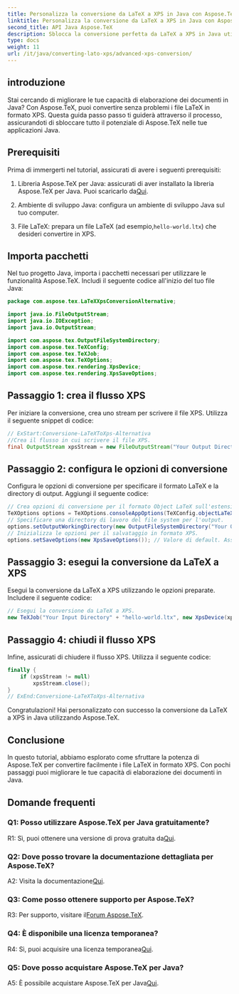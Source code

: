 ```yaml
---
title: Personalizza la conversione da LaTeX a XPS in Java con Aspose.TeX
linktitle: Personalizza la conversione da LaTeX a XPS in Java con Aspose.TeX
second_title: API Java Aspose.TeX
description: Sblocca la conversione perfetta da LaTeX a XPS in Java utilizzando Aspose.TeX. Segui la nostra guida passo passo per un'elaborazione efficiente dei documenti.
type: docs
weight: 11
url: /it/java/converting-lato-xps/advanced-xps-conversion/
---
```

## introduzione

Stai cercando di migliorare le tue capacità di elaborazione dei documenti in Java? Con Aspose.TeX, puoi convertire senza problemi i file LaTeX in formato XPS. Questa guida passo passo ti guiderà attraverso il processo, assicurandoti di sbloccare tutto il potenziale di Aspose.TeX nelle tue applicazioni Java.

## Prerequisiti

Prima di immergerti nel tutorial, assicurati di avere i seguenti prerequisiti:

1.  Libreria Aspose.TeX per Java: assicurati di aver installato la libreria Aspose.TeX per Java. Puoi scaricarlo da[Qui](https://releases.aspose.com/tex/java/).

2. Ambiente di sviluppo Java: configura un ambiente di sviluppo Java sul tuo computer.

3.  File LaTeX: prepara un file LaTeX (ad esempio,`hello-world.ltx`) che desideri convertire in XPS.

## Importa pacchetti

Nel tuo progetto Java, importa i pacchetti necessari per utilizzare le funzionalità Aspose.TeX. Includi il seguente codice all'inizio del tuo file Java:

```java
package com.aspose.tex.LaTeXXpsConversionAlternative;

import java.io.FileOutputStream;
import java.io.IOException;
import java.io.OutputStream;

import com.aspose.tex.OutputFileSystemDirectory;
import com.aspose.tex.TeXConfig;
import com.aspose.tex.TeXJob;
import com.aspose.tex.TeXOptions;
import com.aspose.tex.rendering.XpsDevice;
import com.aspose.tex.rendering.XpsSaveOptions;
```

## Passaggio 1: crea il flusso XPS

Per iniziare la conversione, crea uno stream per scrivere il file XPS. Utilizza il seguente snippet di codice:

```java
// ExStart:Conversione-LaTeXToXps-Alternativa
//Crea il flusso in cui scrivere il file XPS.
final OutputStream xpsStream = new FileOutputStream("Your Output Directory" + "any-name.xps");
```

## Passaggio 2: configura le opzioni di conversione

Configura le opzioni di conversione per specificare il formato LaTeX e la directory di output. Aggiungi il seguente codice:

```java
// Crea opzioni di conversione per il formato Object LaTeX sull'estensione del motore Object TeX.
TeXOptions options = TeXOptions.consoleAppOptions(TeXConfig.objectLaTeX());
// Specificare una directory di lavoro del file system per l'output.
options.setOutputWorkingDirectory(new OutputFileSystemDirectory("Your Output Directory"));
// Inizializza le opzioni per il salvataggio in formato XPS.
options.setSaveOptions(new XpsSaveOptions()); // Valore di default. Assegnazione arbitraria.
```

## Passaggio 3: esegui la conversione da LaTeX a XPS

Esegui la conversione da LaTeX a XPS utilizzando le opzioni preparate. Includere il seguente codice:

```java
// Esegui la conversione da LaTeX a XPS.
new TeXJob("Your Input Directory" + "hello-world.ltx", new XpsDevice(xpsStream), options).run();
```

## Passaggio 4: chiudi il flusso XPS

Infine, assicurati di chiudere il flusso XPS. Utilizza il seguente codice:

```java
finally {
    if (xpsStream != null)
        xpsStream.close();
}
// ExEnd:Conversione-LaTeXToXps-Alternativa
```

Congratulazioni! Hai personalizzato con successo la conversione da LaTeX a XPS in Java utilizzando Aspose.TeX.

## Conclusione

In questo tutorial, abbiamo esplorato come sfruttare la potenza di Aspose.TeX per convertire facilmente i file LaTeX in formato XPS. Con pochi passaggi puoi migliorare le tue capacità di elaborazione dei documenti in Java.

## Domande frequenti

### Q1: Posso utilizzare Aspose.TeX per Java gratuitamente?

 R1: Sì, puoi ottenere una versione di prova gratuita da[Qui](https://releases.aspose.com/).

### Q2: Dove posso trovare la documentazione dettagliata per Aspose.TeX?

 A2: Visita la documentazione[Qui](https://reference.aspose.com/tex/java/).

### Q3: Come posso ottenere supporto per Aspose.TeX?

 R3: Per supporto, visitare il[Forum Aspose.TeX](https://forum.aspose.com/c/tex/47).

### Q4: È disponibile una licenza temporanea?

 R4: Sì, puoi acquisire una licenza temporanea[Qui](https://purchase.aspose.com/temporary-license/).

### Q5: Dove posso acquistare Aspose.TeX per Java?

 A5: È possibile acquistare Aspose.TeX per Java[Qui](https://purchase.aspose.com/buy).
